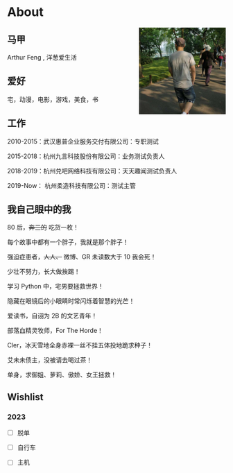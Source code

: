 # About


<img src="/images/avatar.jpg" width = "200" height = "200" alt="avatar" align=right />

## 马甲

Arthur Feng , 洋葱爱生活

## 爱好

宅，动漫，电影，游戏，美食，书

## 工作

2010-2015：武汉惠普企业服务交付有限公司：专职测试

2015-2018：杭州九言科技股份有限公司：业务测试负责人

2018-2019：杭州兑吧网络科技有限公司：天天趣闻测试负责人

2019-Now： 杭州柔造科技有限公司：测试主管

## 我自己眼中的我

80 后，~~奔三的~~ 吃货一枚！

每个故事中都有一个胖子，我就是那个胖子！

强迫症患者，~~人人、~~ 微博、GR 未读数大于 10 我会死！

少壮不努力，长大做挨踢！

学习 Python 中，宅男要拯救世界！

隐藏在眼镜后的小眼睛时常闪烁着智慧的光芒！

爱读书，自诩为 2B 的文艺青年！

部落血精灵牧师，For The Horde！

Cler，冰天雪地全身赤裸一丝不挂五体投地跪求种子！

艾未未债主，没被请去喝过茶！

单身，求御姐、萝莉、傲娇、女王拯救！

## Wishlist

### 2023

-   [ ] 脱单
-   [ ] 自行车
-   [ ] 主机

